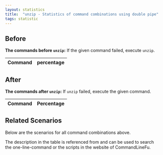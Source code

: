 ```yaml
---
layout: statistics
title:  "unzip - Statistics of command combinations using double pipe"
tags: statistic
---
```


## Before

__The commands before `unzip`:__ If the given command failed, execute `unzip`.

| Command | percentage |
|--------|--------|



## After

__The commands after `unzip`:__ If `unzip` failed, execute the given command.

| Command | Percentage | 
|-------|--------|



## Related Scenarios

Below are the scenarios for all command combinations above.

The description in the table is referenced from and can be used to search the one-line-command or the scripts in the website of CommandLineFu.




